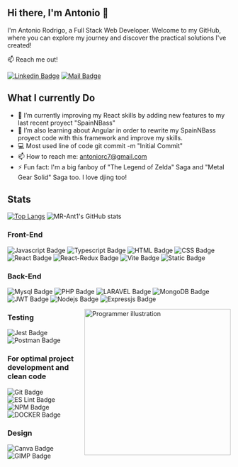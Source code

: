 ## Hi there, I'm Antonio 👋

I'm Antonio Rodrigo, a Full Stack Web Developer. Welcome to my GitHub, where you can explore my journey and discover the practical solutions I've created!

:mailbox: Reach me out!

[![Linkedin Badge](https://img.shields.io/badge/-LINKEDIN-0e76a8?style=flat&labelColor=0e76a8&logo=linkedin&logoColor=white)](https://www.linkedin.com/in/antonio-rodrigo-camacho/) [![Mail Badge](https://img.shields.io/badge/-GMAIL-c0392b?style=flat&labelColor=c0392b&logo=gmail&logoColor=white)](mailto:antoniorc7@gmail.com)

## What I currently Do

- 🔭 I’m currently improving my React skills by adding new features to my last recent proyect "SpainNBass"
- 🌱 I’m also learning about Angular in order to rewrite my SpainNBass proyect code with this framework and improve my skills.
- 💻 Most used line of code git commit -m "Initial Commit"
- 📫 How to reach me: antoniorc7@gmail.com
- ⚡ Fun fact: I'm a big fanboy of "The Legend of Zelda" Saga and "Metal Gear Solid" Saga too. I love djing too!

## Stats

[![Top Langs](https://github-readme-stats.vercel.app/api/top-langs/?username=MR-Ant1&layout=donut)](https://github.com/anuraghazra/github-readme-stats) ![MR-Ant1's GitHub stats](https://github-readme-stats.vercel.app/api?username=MR-Ant1&rank_icon=github&show=prs_merged)

### Front-End

![Javascript Badge](https://img.shields.io/badge/-Javascript-F0DB4F?style=for-the-badge&labelColor=black&logo=javascript&logoColor=F0DB4F) ![Typescript Badge](https://img.shields.io/badge/-Typescript-007acc?style=for-the-badge&labelColor=black&logo=typescript&logoColor=007acc) ![HTML Badge](https://img.shields.io/badge/HTML5-E34F26?style=for-the-badge&labelColor=black&logo=HTML5&logoColor=E34F26) ![CSS Badge](https://img.shields.io/badge/CSS3-1572B6?style=for-the-badge&labelColor=black&logo=CSS3&logoColor=1572B6) ![React Badge](https://img.shields.io/badge/-React-61DBFB?style=for-the-badge&labelColor=black&logo=react&logoColor=61DBFB) ![React-Redux Badge](https://img.shields.io/badge/Redux-593D88?style=for-the-badge&labelColor=black&logo=redux&logoColor=593D88) ![Vite Badge](https://img.shields.io/badge/Vite-B73BFE?style=for-the-badge&labelColor=black&logo=vite&logoColor=FFD62E) ![Static Badge](https://img.shields.io/badge/Bootstrap-%23883FF3?style=for-the-badge&logo=Bootstrap&logoColor=%23883FF3&labelColor=black)



### Back-End

![Mysql Badge](https://img.shields.io/badge/mysql-3E6E93?style=for-the-badge&logo=mysql&logoColor=white) ![PHP Badge](https://img.shields.io/badge/php-7A86B8?style=for-the-badge&logo=php&logoColor=black) ![LARAVEL Badge](https://img.shields.io/badge/laravel-F13C2F?style=for-the-badge&logo=laravel&logoColor=white)  ![MongoDB Badge](https://img.shields.io/badge/MongoDB-4EA94B?style=for-the-badge&labelColor=black&logo=mongodb&logoColor=4EA94B)  ![JWT Badge](https://img.shields.io/badge/JWT-black?style=for-the-badge&logo=JSON%20web%20tokens) ![Nodejs Badge](https://img.shields.io/badge/-Nodejs-3C873A?style=for-the-badge&labelColor=black&logo=node.js&logoColor=3C873A) ![Expressjs Badge](https://img.shields.io/badge/Express%20js-000000?style=for-the-badge&logo=express&logoColor=white)


<img src="https://img.freepik.com/free-vector/programmer-concept-illustration_114360-2923.jpg" min-width="330px" max-width="330px" width="330px" align="right" alt="Programmer illustration">

### Testing

![Jest Badge](https://img.shields.io/badge/Jest-C21325?style=for-the-badge&labelColor=black&logo=jest&logoColor=C21325) ![Postman Badge](https://img.shields.io/badge/Postman-FF6C37?style=for-the-badge&labelColor=black&logo=postman&logoColor=FF6C37)

### For optimal project development and clean code

![Git Badge](https://img.shields.io/badge/GIT-E44C30?style=for-the-badge&labelColor=black&logo=git&logoColor=E44C30) ![ES Lint Badge](https://img.shields.io/badge/eslint-3A33D1?style=for-the-badge&labelColor=black&logo=eslint&logoColor=3A33D1) ![NPM Badge](https://img.shields.io/badge/npm-CB3837?style=for-the-badge&labelColor=black&logo=npm&logoColor=CB3837)
![DOCKER Badge](https://img.shields.io/badge/docker-2496ED?style=for-the-badge&logo=docker&logoColor=white)

### Design
![Canva Badge](https://img.shields.io/badge/canva-00C4CC?style=for-the-badge&labelColor=black&logo=canva&logoColor=#00C4CC)
 ![GIMP Badge](https://img.shields.io/badge/gimp-5C5543?style=for-the-badge&labelColor=black&logo=gimp&logoColor=5C5543) 